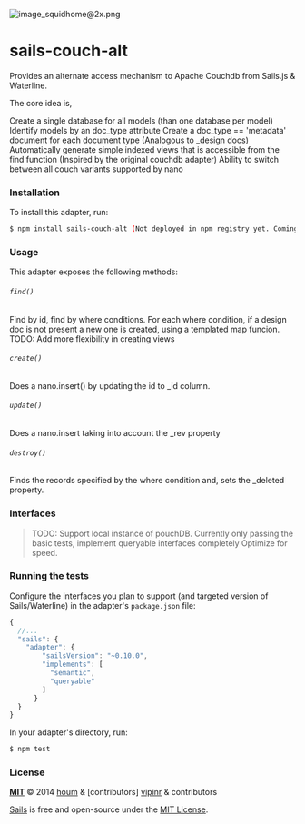 ![image_squidhome@2x.png](http://i.imgur.com/RIvu9.png)

# sails-couch-alt

Provides an alternate access mechanism to Apache Couchdb from Sails.js & Waterline.

The core idea is,

Create a single database for all models (than one database per model)
Identify models by an doc_type attribute
Create a doc_type == 'metadata' document for each document type (Analogous to _design docs)
Automatically generate simple indexed views that is accessible from the find function (Inspired by the original couchdb adapter)
Ability to switch between all couch variants supported by nano


### Installation

To install this adapter, run:

```sh
$ npm install sails-couch-alt (Not deployed in npm registry yet. Coming soon)
```




### Usage

This adapter exposes the following methods:

###### `find()`

Find by id, find by where conditions.
For each where condition, if a design doc is not present a new one is created,
using a templated map funcion. TODO: Add more flexibility in creating views


###### `create()`
Does a nano.insert() by updating the id to _id column.


###### `update()`
Does a nano.insert taking into account the _rev property


###### `destroy()`
Finds the records specified by the where condition and, sets the _deleted property.




### Interfaces

>TODO:
>Support local instance of pouchDB.
>Currently only passing the basic tests, implement queryable interfaces completely
>Optimize for speed.



### Running the tests

Configure the interfaces you plan to support (and targeted version of Sails/Waterline) in the adapter's `package.json` file:

```javascript
{
  //...
  "sails": {
  	"adapter": {
	    "sailsVersion": "~0.10.0",
	    "implements": [
	      "semantic",
	      "queryable"
	    ]
	  }
  }
}
```

In your adapter's directory, run:

```sh
$ npm test
```


### License

**[MIT](./LICENSE)**
&copy; 2014 [houm](http://github.com/houmme) & [contributors]
[vipinr](http://www.houm.me) & contributors

[Sails](http://sailsjs.org) is free and open-source under the [MIT License](http://sails.mit-license.org/).
